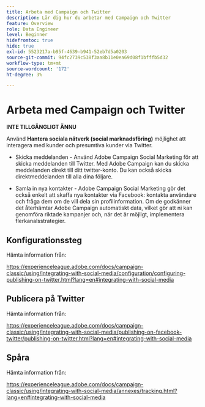 ```yaml
---
title: Arbeta med Campaign och Twitter
description: Lär dig hur du arbetar med Campaign och Twitter
feature: Overview
role: Data Engineer
level: Beginner
hidefromtoc: true
hide: true
exl-id: 5523217a-b95f-4639-b941-52eb7d5a0203
source-git-commit: 94fc2739c538f3aa8b11e0ea69d08f1bfffb5d32
workflow-type: tm+mt
source-wordcount: '172'
ht-degree: 3%

---
```


# Arbeta med Campaign och Twitter

**INTE TILLGÄNGLIGT ÄNNU**

Använd **Hantera sociala nätverk (social marknadsföring)** möjlighet att interagera med kunder och presumtiva kunder via Twitter.

* Skicka meddelanden - Använd Adobe Campaign Social Marketing för att skicka meddelanden till Twitter. Med Adobe Campaign kan du skicka meddelanden direkt till ditt twitter-konto. Du kan också skicka direktmeddelanden till alla dina följare.

* Samla in nya kontakter - Adobe Campaign Social Marketing gör det också enkelt att skaffa nya kontakter via Facebook: kontakta användare och fråga dem om de vill dela sin profilinformation. Om de godkänner det återhämtar Adobe Campaign automatiskt data, vilket gör att ni kan genomföra riktade kampanjer och, när det är möjligt, implementera flerkanalsstrategier.

## Konfigurationssteg

Hämta information från:

https://experienceleague.adobe.com/docs/campaign-classic/using/integrating-with-social-media/configuration/configuring-publishing-on-twitter.html?lang=en#integrating-with-social-media


## Publicera på Twitter

Hämta information från:

https://experienceleague.adobe.com/docs/campaign-classic/using/integrating-with-social-media/publishing-on-facebook-twitter/publishing-on-twitter.html?lang=en#integrating-with-social-media


## Spåra

Hämta information från:

https://experienceleague.adobe.com/docs/campaign-classic/using/integrating-with-social-media/annexes/tracking.html?lang=en#integrating-with-social-media
